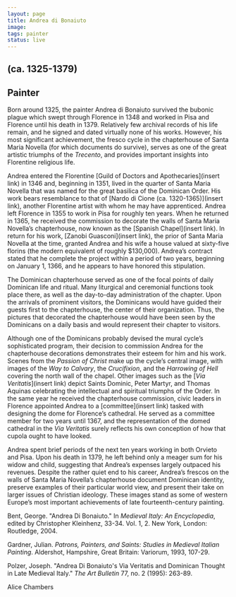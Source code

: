 ```yaml
---
layout: page
title: Andrea di Bonaiuto
image:
tags: painter
status: live
---
```


## (ca. 1325-1379)
## Painter

Born around 1325, the painter Andrea di Bonaiuto survived the bubonic plague which swept through Florence in 1348 and worked in Pisa and Florence until his death in 1379. Relatively few archival records of his life remain, and he signed and dated virtually none of his works. However, his most significant achievement, the fresco cycle in the chapterhouse of Santa Maria Novella (for which documents do survive), serves as one of the great artistic triumphs of the *Trecento*, and provides important insights into Florentine religious life.

<!-- more -->

Andrea entered the Florentine [Guild of Doctors and Apothecaries](insert link) in 1346 and, beginning in 1351, lived in the quarter of Santa Maria Novella that was named for the great basilica of the Dominican Order. His work bears resemblance to that of [Nardo di Cione (ca. 1320-1365)](insert link), another Florentine artist with whom he may have apprenticed. Andrea left Florence in 1355 to work in Pisa for roughly ten years. When he returned in 1365, he received the commission to decorate the walls of Santa Maria Novella’s chapterhouse, now known as the [Spanish Chapel](insert link). In return for his work, [Zanobi Guasconi](insert link), the prior of Santa Maria Novella at the time, granted Andrea and his wife a house valued at sixty-five florins (the modern equivalent of roughly $130,000). Andrea’s contract stated that he complete the project within a period of two years, beginning on January 1, 1366, and he appears to have honored this stipulation.

The Dominican chapterhouse served as one of the focal points of daily Dominican life and ritual. Many liturgical and ceremonial functions took place there, as well as the day-to-day administration of the chapter. Upon the arrivals of prominent visitors, the Dominicans would have guided their guests first to the chapterhouse, the center of their organization. Thus, the pictures that decorated the chapterhouse would have been seen by the Dominicans on a daily basis and would represent their chapter to visitors.

Although one of the Dominicans probably devised the mural cycle’s sophisticated program, their decision to commission Andrea for the chapterhouse decorations demonstrates their esteem for him and his work. Scenes from the *Passion of Christ* make up the cycle’s central image, with images of the *Way to Calvary*, the *Crucifixion*, and the *Harrowing of Hell* covering the north wall of the chapel. Other images such as the [*Via Veritatis*](insert link) depict Saints Dominic, Peter Martyr, and Thomas Aquinas celebrating the intellectual and spiritual triumphs of the Order. In the same year he received the chapterhouse commission, civic leaders in Florence appointed Andrea to a [committee](insert link) tasked with designing the dome for Florence’s cathedral. He served as a committee member for two years until 1367, and the representation of the domed cathedral in the *Via Veritatis* surely reflects his own conception of how that cupola ought to have looked.

Andrea spent brief periods of the next ten years working in both Orvieto and Pisa. Upon his death in 1379, he left behind only a meager sum for his widow and child, suggesting that Andrea’s expenses largely outpaced his revenues. Despite the rather quiet end to his career, Andrea’s frescos on the walls of Santa Maria Novella’s chapterhouse document Dominican identity, preserve examples of their particular world view, and present their take on larger issues of Christian ideology. These images stand as some of western Europe’s most important achievements of late fourteenth-century painting.


Bent, George. "Andrea Di Bonaiuto." In *Medieval Italy: An Encyclopedia*, edited by Christopher Kleinhenz, 33-34. Vol. 1, 2. New York, London: Routledge, 2004.

Gardner, Julian. *Patrons, Painters, and Saints: Studies in Medieval Italian Painting*. Aldershot, Hampshire, Great Britain: Variorum, 1993, 107-29.

Polzer, Joseph. "Andrea Di Bonaiuto's Via Veritatis and Dominican Thought in Late Medieval Italy." *The Art Bulletin* 77, no. 2 (1995): 263-89.

Alice Chambers
